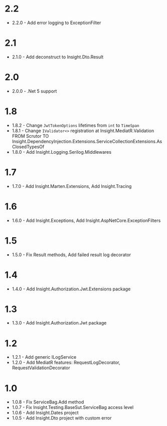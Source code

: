 # 2.2

* 2.2.0 - Add error logging to ExceptionFilter

# 2.1

* 2.1.0 - Add deconstruct to Insight.Dto.Result

# 2.0

* 2.0.0 - .Net 5 support

# 1.8

* 1.8.2 - Change `JwtTokenOptions` lifetimes from `int` to `TimeSpan`
* 1.8.1 - Change `IValidator<>` registration at Insight.MediatR.Validation FROM Scrutor TO Insight.DependencyInjection.Extensions.ServiceCollectionExtensions.AsClosedTypesOf
* 1.8.0 - Add Insight.Logging.Serilog.Middlewares

# 1.7

* 1.7.0 - Add Insight.Marten.Extensions, Add Insight.Tracing

# 1.6

* 1.6.0 - Add Insight.Exceptions, Add Insight.AspNetCore.ExceptionFilters

# 1.5

* 1.5.0 - Fix Result methods, Add failed result log decorator

# 1.4

* 1.4.0 - Add Insight.Authorization.Jwt.Extensions package

# 1.3

* 1.3.0 - Add Insight.Authorization.Jwt package

# 1.2

* 1.2.1 - Add generic ILogService 
* 1.2.0 - Add MediatR features: RequestLogDecorator, RequestValidationDecorator

# 1.0

* 1.0.8 - Fix ServiceBag.Add method
* 1.0.7 - Fix Insight.Testing.BaseSut.ServiceBag access level
* 1.0.6 - Add Insight.Dates project
* 1.0.5 - Add Insight.Dto project with custom error
